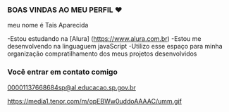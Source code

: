### BOAS VINDAS AO MEU PERFIL ❤

meu nome é Tais Aparecida

-Estou estudando na [Alura] (https://www.alura.com.br) 
-Estou me desenvolvendo na linguaguem javaScript
-Utilizo esse espaço para minha organização compratilhamento dos meus projetos desenvolvidos

### Você entrar em contato comigo 

00001137668684sp@al.educacao.sp.gov.br



https://media1.tenor.com/m/opEBWw0uddoAAAAC/umm.gif





















